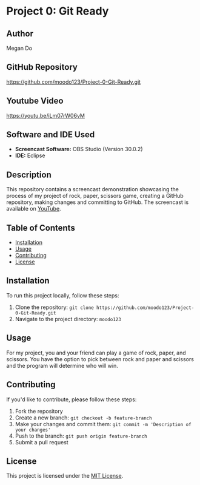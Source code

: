 # Project 0: Git Ready

## Author

Megan Do

## GitHub Repository

https://github.com/moodo123/Project-0-Git-Ready.git

## Youtube Video

https://youtu.be/iLm07rW06vM

## Software and IDE Used

- **Screencast Software:** OBS Studio (Version 30.0.2)
- **IDE:** Eclipse 

## Description

This repository contains a screencast demonstration showcasing the process of my project of rock, paper, scissors game, creating a GitHub repository, making changes and committing to GitHub. The screencast is available on [YouTube](https://youtu.be/iLm07rW06vM).

## Table of Contents

- [Installation](#installation)
- [Usage](#usage)
- [Contributing](#contributing)
- [License](#license)

## Installation

To run this project locally, follow these steps:

1. Clone the repository: `git clone https://github.com/moodo123/Project-0-Git-Ready.git`
2. Navigate to the project directory: `moodo123`

## Usage
For my project, you and your friend can play a game of rock, paper, and scissors. You have the option to pick between rock and paper and scissors and the program will determine who will win. 

## Contributing

If you'd like to contribute, please follow these steps:

1. Fork the repository
2. Create a new branch: `git checkout -b feature-branch`
3. Make your changes and commit them: `git commit -m 'Description of your changes'`
4. Push to the branch: `git push origin feature-branch`
5. Submit a pull request

## License

This project is licensed under the [MIT License](LICENSE).
